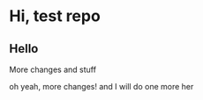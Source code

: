 # Hi, test repo

## Hello
More changes and stuff 

oh yeah, more changes!
and I will do one more her

